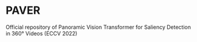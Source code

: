 # PAVER
Official repository of Panoramic Vision Transformer for Saliency Detection in 360° Videos (ECCV 2022)
